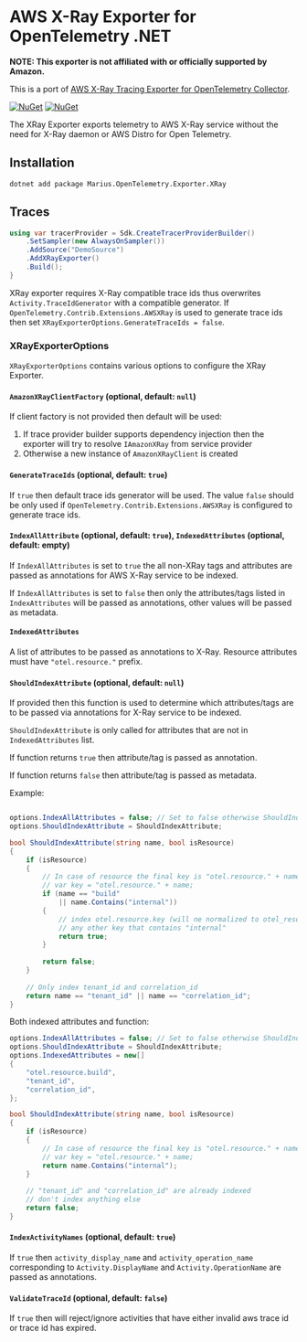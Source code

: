 # AWS X-Ray Exporter for OpenTelemetry .NET

**NOTE: This exporter is not affiliated with or officially supported by Amazon.**

This is a port of [AWS X-Ray Tracing Exporter for OpenTelemetry Collector](https://github.com/open-telemetry/opentelemetry-collector-contrib/tree/main/exporter/awsxrayexporter).

[![NuGet](https://img.shields.io/nuget/v/Marius.OpenTelemetry.Exporter.XRay.svg)](https://www.nuget.org/packages/Marius.OpenTelemetry.Exporter.XRay)
[![NuGet](https://img.shields.io/nuget/dt/Marius.OpenTelemetry.Exporter.XRay.svg)](https://www.nuget.org/packages/Marius.OpenTelemetry.Exporter.XRay)

The XRay Exporter exports telemetry to AWS X-Ray service without the need for X-Ray daemon or AWS Distro for Open Telemetry.

## Installation

```shell
dotnet add package Marius.OpenTelemetry.Exporter.XRay
```
## Traces

```csharp
using var tracerProvider = Sdk.CreateTracerProviderBuilder()
    .SetSampler(new AlwaysOnSampler())
    .AddSource("DemoSource")
    .AddXRayExporter()
    .Build();
}
```

XRay exporter requires X-Ray compatible trace ids thus overwrites `Activity.TraceIdGenerator`
with a compatible generator. If `OpenTelemetry.Contrib.Extensions.AWSXRay` is used to generate
trace ids then set `XRayExporterOptions.GenerateTraceIds = false`.

### XRayExporterOptions

`XRayExporterOptions` contains various options to configure the XRay Exporter.

#### `AmazonXRayClientFactory` (optional, default: `null`)

If client factory is not provided then default will be used:
1. If trace provider builder supports dependency injection then the exporter
will try to resolve `IAmazonXRay` from service provider
2. Otherwise a new instance of `AmazonXRayClient` is created

#### `GenerateTraceIds` (optional, default: `true`)

If `true` then default trace ids generator will be used.
The value `false` should be only used if `OpenTelemetry.Contrib.Extensions.AWSXRay`
is configured to generate trace ids.

#### `IndexAllAttribute` (optional, default: `true`), `IndexedAttributes` (optional, default: empty)

If `IndexAllAttributes` is set to `true` the all non-XRay tags and attributes are passed as annotations
for AWS X-Ray service to be indexed.

If `IndexAllAttributes` is set to `false` then only the attributes/tags listed in `IndexAttributes`
will be passed as annotations, other values will be passed as metadata.

#### `IndexedAttributes`

A list of attributes to be passed as annotations to X-Ray.
Resource attributes must have `"otel.resource."` prefix.

#### `ShouldIndexAttribute` (optional, default: `null`)

If provided then this function is used to determine which attributes/tags are to be passed via annotations
for X-Ray service to be indexed.

`ShouldIndexAttribute` is only called for attributes that are not in `IndexedAttributes` list.

If function returns `true` then attribute/tag is passed as annotation.

If function returns `false` then attribute/tag is passed as metadata.

Example:

```csharp

options.IndexAllAttributes = false; // Set to false otherwise ShouldIndexAttribute is ignored
options.ShouldIndexAttribute = ShouldIndexAttribute;

bool ShouldIndexAttribute(string name, bool isResource)
{
    if (isResource)
    {
        // In case of resource the final key is "otel.resource." + name
        // var key = "otel.resource." + name;
        if (name == "build"
            || name.Contains("internal"))
        {
            // index otel.resource.key (will ne normalized to otel_resource_key) and 
            // any other key that contains "internal"
            return true;
        }
        
        return false;
    }
    
    // Only index tenant_id and correlation_id
    return name == "tenant_id" || name == "correlation_id";
}

```

Both indexed attributes and function:
```csharp
options.IndexAllAttributes = false; // Set to false otherwise ShouldIndexAttribute is ignored
options.ShouldIndexAttribute = ShouldIndexAttribute;
options.IndexedAttributes = new[] 
{
    "otel.resource.build",
    "tenant_id",
    "correlation_id",
};

bool ShouldIndexAttribute(string name, bool isResource)
{
    if (isResource)
    {
        // In case of resource the final key is "otel.resource." + name
        // var key = "otel.resource." + name;
        return name.Contains("internal");
    }
    
    // "tenant_id" and "correlation_id" are already indexed
    // don't index anything else
    return false;
}

```

#### `IndexActivityNames` (optional, default: `true`)

If `true` then `activity_display_name` and `activity_operation_name` corresponding to `Activity.DisplayName`
and `Activity.OperationName` are passed as annotations.

#### `ValidateTraceId` (optional, default: `false`)

If `true` then will reject/ignore activities that have either invalid aws trace id or trace id has expired.
